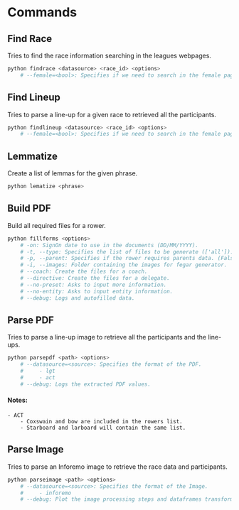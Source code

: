 # Commands

## Find Race

Tries to find the race information searching in the leagues webpages.

```sh
python findrace <datasource> <race_id> <options>
    # --female=<bool>: Specifies if we need to search in the female pages.
```

## Find Lineup

Tries to parse a line-up for a given race to retrieved all the participants.

```sh
python findlineup <datasource> <race_id> <options>
    # --female=<bool>: Specifies if we need to search in the female pages.
```

## Lemmatize

Create a list of lemmas for the given phrase.

```sh
python lematize <phrase>
```

## Build PDF

Build all required files for a rower.

```sh
python fillforms <options>
    # -on: SignOn date to use in the documents (DD/MM/YYYY).
    # -t, --type: Specifies the list of files to be generate (['all']). ['national', 'image', 'fegar', 'xogade', 'all']
    # -p, --parent: Specifies if the rower requires parents data. (False)
    # -i, --images: Folder containing the images for fegar generator.
    # --coach: Create the files for a coach.
    # --directive: Create the files for a delegate.
    # --no-preset: Asks to input more information.
    # --no-entity: Asks to input entity information.
    # --debug: Logs and autofilled data.
```

## Parse PDF

Tries to parse a line-up image to retrieve all the participants and the line-ups.

```sh
python parsepdf <path> <options>
    # --datasource=<source>: Specifies the format of the PDF.
    #     - lgt
    #     - act
    # --debug: Logs the extracted PDF values.
```

#### Notes:

    - ACT
        - Coxswain and bow are included in the rowers list.
        - Starboard and larboard will contain the same list.

## Parse Image

Tries to parse an Inforemo image to retrieve the race data and participants.

```sh
python parseimage <path> <options>
    # --datasource=<source>: Specifies the format of the Image.
    #     - inforemo
    # --debug: Plot the image processing steps and dataframes transformations done.
```
